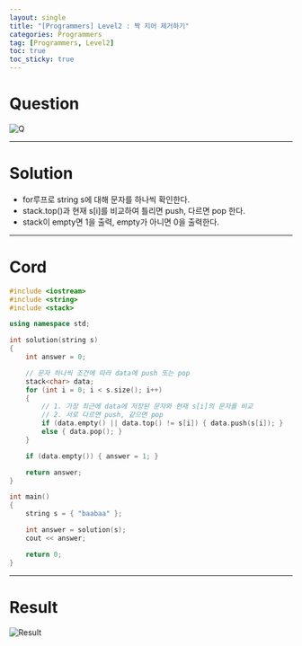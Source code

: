 ```yaml
---
layout: single
title: "[Programmers] Level2 : 짝 지어 제거하기"
categories: Programmers
tag: [Programmers, Level2]
toc: true
toc_sticky: true
---
```


# Question
![Q](https://user-images.githubusercontent.com/97664446/198132822-14cda8d8-b51d-4c4d-9101-49088a928abf.PNG)

***

# Solution
- for루프로 string s에 대해 문자를 하나씩 확인한다.
- stack.top()과 현재 s[i]를 비교하여 틀리면 push, 다르면 pop 한다.
- stack이 empty면 1을 출력, empty가 아니면 0을 출력한다.

***

# Cord
```c++
#include <iostream>
#include <string>
#include <stack>

using namespace std;

int solution(string s)
{
    int answer = 0;

    // 문자 하나씩 조건에 따라 data에 push 또는 pop
    stack<char> data;
    for (int i = 0; i < s.size(); i++)
    {
        // 1. 가장 최근에 data에 저장된 문자와 현재 s[i]의 문자를 비교
        // 2. 서로 다르면 push, 같으면 pop
        if (data.empty() || data.top() != s[i]) { data.push(s[i]); }   
        else { data.pop(); }
    }

    if (data.empty()) { answer = 1; }

    return answer;
}

int main()
{
    string s = { "baabaa" };

    int answer = solution(s);
    cout << answer;

    return 0;
}
```

***

# Result
![Result](https://user-images.githubusercontent.com/97664446/198132824-5ddccdca-3ee9-4ba5-9bd7-b29665be7024.PNG)
